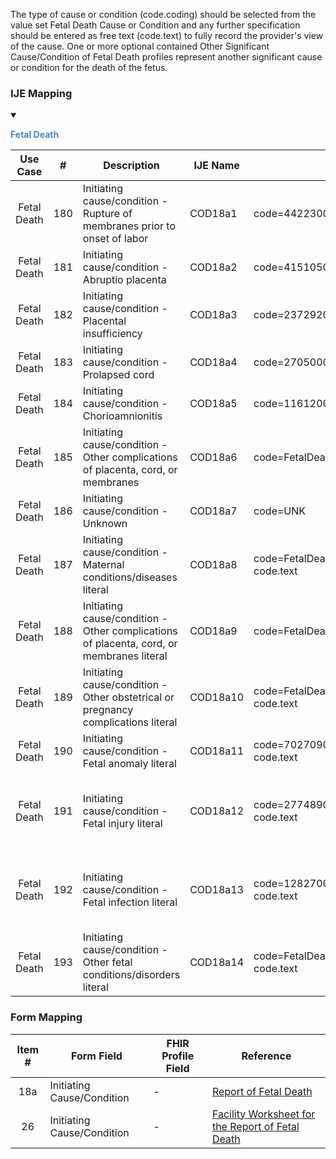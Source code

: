 The type of cause or condition (code.coding) should be selected from the value set Fetal Death Cause or Condition and any further specification should be entered as free text (code.text) to fully record the provider's view of the cause. One or more optional contained Other Significant Cause/Condition of Fetal Death profiles represent another significant cause or condition for the death of the fetus.

### IJE Mapping

<style>
 .context-menu {cursor: context-menu; color: #438bca;}
 .context-menu:hover {opacity: 0.5;}
</style>
<details open>

<summary>

<strong class='context-menu'> Fetal Death </strong>

</summary>
<table class='grid'>
<thead>
  <tr>
    <th style='text-align: center'><strong>Use Case</strong></th>
    <th><strong>#</strong></th>
    <th><strong>Description</strong></th>
    <th><strong>IJE Name</strong></th>
    <th><strong>Field</strong></th>
    <th><strong>Type</strong></th>
    <th><strong>Value Set/Comments</strong></th>
  </tr>
</thead>
<tbody>
<tr>
  <td style='text-align: center'>Fetal Death</td>
  <td>180</td>
  <td>Initiating cause/condition - Rupture of membranes prior to onset of labor</td>
  <td>COD18a1</td>
  <td>code=44223004 (Premature rupture of membranes (disorder))</td>
  <td>na</td>
  <td></td>
</tr>
<tr>
  <td style='text-align: center'>Fetal Death</td>
  <td>181</td>
  <td>Initiating cause/condition - Abruptio placenta</td>
  <td>COD18a2</td>
  <td>code=415105001 (Placental abruption (disorder))</td>
  <td>na</td>
  <td></td>
</tr>
<tr>
  <td style='text-align: center'>Fetal Death</td>
  <td>182</td>
  <td>Initiating cause/condition - Placental insufficiency</td>
  <td>COD18a3</td>
  <td>code=237292005 (Placental insufficiency (disorder))</td>
  <td>na</td>
  <td></td>
</tr>
<tr>
  <td style='text-align: center'>Fetal Death</td>
  <td>183</td>
  <td>Initiating cause/condition - Prolapsed cord</td>
  <td>COD18a4</td>
  <td>code=270500004 (Prolapsed cord (disorder))</td>
  <td>na</td>
  <td></td>
</tr>
<tr>
  <td style='text-align: center'>Fetal Death</td>
  <td>184</td>
  <td>Initiating cause/condition - Chorioamnionitis</td>
  <td>COD18a5</td>
  <td>code=11612004 (Chorioamnionitis (disorder))</td>
  <td>na</td>
  <td></td>
</tr>
<tr>
  <td style='text-align: center'>Fetal Death</td>
  <td>185</td>
  <td>Initiating cause/condition - Other complications of placenta, cord, or membranes</td>
  <td>COD18a6</td>
  <td>code=FetalDeathCauseOrConditionCS#membranes</td>
  <td>na</td>
  <td></td>
</tr>
<tr>
  <td style='text-align: center'>Fetal Death</td>
  <td>186</td>
  <td>Initiating cause/condition - Unknown</td>
  <td>COD18a7</td>
  <td>code=UNK</td>
  <td>na</td>
  <td></td>
</tr>
<tr>
  <td style='text-align: center'>Fetal Death</td>
  <td>187</td>
  <td>Initiating cause/condition - Maternal conditions/diseases literal</td>
  <td>COD18a8</td>
  <td>code=FetalDeathCauseOrConditionCS#maternalconditions, code.text</td>
  <td>string</td>
  <td>code.text should contain description</td>
</tr>
<tr>
  <td style='text-align: center'>Fetal Death</td>
  <td>188</td>
  <td>Initiating cause/condition - Other complications of placenta, cord, or membranes literal</td>
  <td>COD18a9</td>
  <td>code=FetalDeathCauseOrConditionCS#membranes, code.text</td>
  <td>string</td>
  <td>code.text should contain description</td>
</tr>
<tr>
  <td style='text-align: center'>Fetal Death</td>
  <td>189</td>
  <td>Initiating cause/condition - Other obstetrical or pregnancy complications literal</td>
  <td>COD18a10</td>
  <td>code=FetalDeathCauseOrConditionCS#obstetricalcomplications, code.text</td>
  <td>string</td>
  <td>code.text should contain description</td>
</tr>
<tr>
  <td style='text-align: center'>Fetal Death</td>
  <td>190</td>
  <td>Initiating cause/condition - Fetal anomaly literal</td>
  <td>COD18a11</td>
  <td>code=702709008 (Fetal Anomaly (Specify)), <br />code.text</td>
  <td>string</td>
  <td>code.text should contain description</td>
</tr>
<tr>
  <td style='text-align: center'>Fetal Death</td>
  <td>191</td>
  <td>Initiating cause/condition - Fetal injury literal</td>
  <td>COD18a12</td>
  <td>code=277489001 (Fetal trauma (disorder)), <br />code.text</td>
  <td>string</td>
  <td>specific description of fetal trauma should be provided in the code.text field</td>
</tr>
<tr>
  <td style='text-align: center'>Fetal Death</td>
  <td>192</td>
  <td>Initiating cause/condition - Fetal infection literal</td>
  <td>COD18a13</td>
  <td>code=128270001 (Infectious disorder of the fetus (disorder)), <br />code.text</td>
  <td>string</td>
  <td>specific description of fetal infection should be provided in the code.text field</td>
</tr>
<tr>
  <td style='text-align: center'>Fetal Death</td>
  <td>193</td>
  <td>Initiating cause/condition - Other fetal conditions/disorders literal</td>
  <td>COD18a14</td>
  <td>code=FetalDeathCauseOrConditionCS#fetalconditions, <br />code.text</td>
  <td>string</td>
  <td>code.text should contain description</td>
</tr>

</tbody>
</table>

</details>
<p></p>


### Form Mapping
<table class='grid'>
<thead>
  <tr>
    <th style='text-align: center'><strong>Item #</strong></th>
    <th><strong>Form Field</strong></th>
    <th><strong>FHIR Profile Field</strong></th>
    <th><strong>Reference</strong></th>
  </tr>
</thead>
<tbody>
<tr>
  <td style='text-align: center'>18a</td>
  <td>Initiating Cause/Condition</td>
  <td>-</td>
  <td><a href='https://www.cdc.gov/nchs/data/dvs/FDEATH11-03finalACC.pdf'> Report of Fetal Death</a></td>
</tr>
<tr>
  <td style='text-align: center'>26</td>
  <td>Initiating Cause/Condition</td>
  <td>-</td>
  <td><a href='https://www.cdc.gov/nchs/data/dvs/fetal-death-facility-worksheet-2019-508.pdf'> Facility Worksheet for the Report of Fetal Death</a></td>
</tr>
</tbody>
</table>
